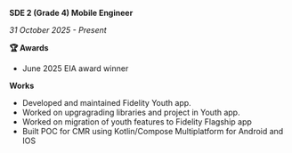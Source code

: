 **SDE 2 (Grade 4) Mobile Engineer**

_31 October 2025 - Present_

**🏆 Awards**

- June 2025 EIA award winner

**Works**

- Developed and maintained Fidelity Youth app.
- Worked on upgragrading libraries and project in Youth app.
- Worked on migration of youth features to Fidelity Flagship app
- Built POC for CMR using Kotlin/Compose Multiplatform for Android and IOS

